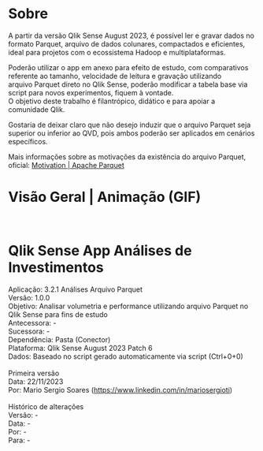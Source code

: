 # Sobre
A partir da versão Qlik Sense August 2023, é possível ler e gravar dados no formato Parquet, arquivo de dados colunares, compactados e eficientes, ideal para projetos com o ecossistema Hadoop e multiplataformas.<br>

Poderão utilizar o app em anexo para efeito de estudo, com comparativos referente ao tamanho, velocidade de leitura e gravação utilizando arquivo Parquet direto no Qlik Sense, poderão modificar a tabela base via script para novos experimentos, fiquem à vontade.<br>
O objetivo deste trabalho é filantrópico, didático e para apoiar a comunidade Qlik.<br>

Gostaria de deixar claro que não desejo induzir que o arquivo Parquet seja superior ou inferior ao QVD, pois ambos poderão ser aplicados em cenários específicos.<br>

Mais informações sobre as motivações da existência do arquivo Parquet, oficial: [Motivation | Apache Parquet](https://parquet.apache.org/docs/overview/motivation/)<br>


# Visão Geral | Animação (GIF)
<br>

# Qlik Sense App Análises de Investimentos

Aplicação: 		3.2.1 Análises Arquivo Parquet<br>
Versão: 		1.0.0<br>
Objetivo: 		 Analisar volumetria e performance utilizando arquivo Parquet no Qlik Sense para fins de estudo<br>
Antecessora:		-<br>
Sucessora:		-<br>
Dependência:		Pasta (Conector)<br>
Plataforma:   Qlik Sense August 2023 Patch 6<br>
Dados:			Baseado no script gerado automaticamente via script (Ctrl+0+0)<br>
<br>
Primeira versão<br>
Data: 			 22/11/2023<br>
Por: 			 Mario Sergio Soares (https://www.linkedin.com/in/mariosergioti)<br>
<br>
Histórico de alterações<br>
Versão: 		-<br>
Data: 			-<br>
Por: 			  -<br>
Para: 			-<br>

